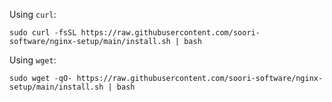 Using `curl`:

```
sudo curl -fsSL https://raw.githubusercontent.com/soori-software/nginx-setup/main/install.sh | bash

```
Using `wget`:

```
sudo wget -qO- https://raw.githubusercontent.com/soori-software/nginx-setup/main/install.sh | bash
```